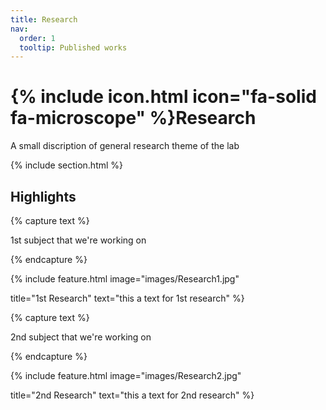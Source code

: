 ```yaml
---
title: Research
nav:
  order: 1
  tooltip: Published works
---
```


# {% include icon.html icon="fa-solid fa-microscope" %}Research

A small discription of general research theme of the lab

{% include section.html %}

## Highlights

{% capture text %}

1st subject that we're working on

{% endcapture %}

{%
  include feature.html
  image="images/Research1.jpg"
  <!-- link="research" -->
  title="1st Research"
  text="this a text for 1st research"
%}


{% capture text %}

2nd subject that we're working on

{% endcapture %}

{%
  include feature.html
  image="images/Research2.jpg"
  <!-- link="research" -->
  title="2nd Research"
  text="this a text for 2nd research"
%}

<!-- {% include citation.html lookup="One of the published works" style="rich" %}

{% include section.html %}

## All

{% include search-box.html %}

{% include search-info.html %}

{% include list.html data="citations" component="citation" style="rich" %} -->
